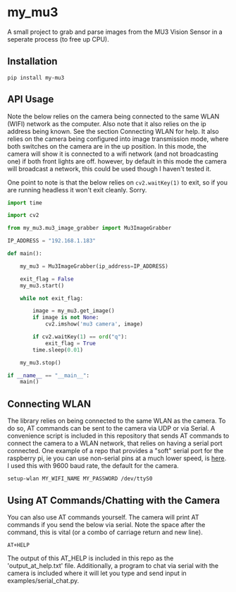 # my_mu3
A small project to grab and parse images from the MU3 Vision Sensor in a seperate process (to free up CPU).

## Installation
```
pip install my-mu3
```

## API Usage

Note the below relies on the camera being connected to the same WLAN (WIFI) network as the computer. Also note that
 it also relies on the ip address being known. See the section Connecting WLAN for help. It also relies on the camera
 being configured into image transmission mode, where both switches on the camera are in the up position. In this mode,
 the camera will show it is connected to a wifi network (and not broadcasting one) if both front lights are off. 
however, by default in this mode the camera will broadcast a network, this could be used though I haven't tested it. 

One point to note is that the below relies on `cv2.waitKey(1)` to exit, so if you are running headless it won't exit 
cleanly. Sorry.  

```python
import time

import cv2

from my_mu3.mu3_image_grabber import Mu3ImageGrabber

IP_ADDRESS = "192.168.1.183"

def main():

    my_mu3 = Mu3ImageGrabber(ip_address=IP_ADDRESS)

    exit_flag = False
    my_mu3.start()

    while not exit_flag:

        image = my_mu3.get_image()
        if image is not None:
            cv2.imshow('mu3 camera', image)

        if cv2.waitKey(1) == ord("q"):
            exit_flag = True
        time.sleep(0.01)

    my_mu3.stop()

if __name__ == "__main__":
    main()
```

## Connecting WLAN
The library relies on being connected to the same WLAN as the camera. To do so, AT commands can be sent to the camera
 via UDP or via Serial. A convenience script is included in this repository that sends AT commands to connect the
 camera to a WLAN network, that relies on having a serial port connected. One example of a repo that provides
 a "soft" serial port for the raspberry pi, ie you can use non-serial pins at a much lower speed,
 is [here](https://github.com/adrianomarto/soft_uart). I used this with 9600 baud rate, the default for the camera.  

```
setup-wlan MY_WIFI_NAME MY_PASSWORD /dev/ttyS0
```

## Using AT Commands/Chatting with the Camera

You can also use AT commands yourself. The camera will print AT commands if you send the below via serial. Note the 
space after the command, this is vital (or a combo of carriage return and new line).  
```
AT+HELP 
```

The output of this AT_HELP is included in this repo as the 'output_at_help.txt' file. Additionally, a program to
 chat via serial with the camera is included where it will let you type and send input in examples/serial_chat.py.